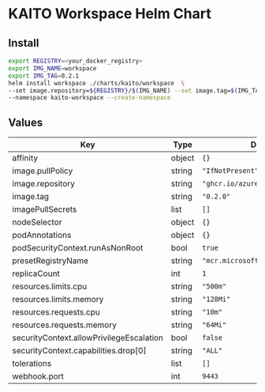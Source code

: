 # KAITO Workspace Helm Chart

## Install

```bash
export REGISTRY=<your_docker_registry>
export IMG_NAME=workspace
export IMG_TAG=0.2.1
helm install workspace ./charts/kaito/workspace  \
--set image.repository=${REGISTRY}/$(IMG_NAME) --set image.tag=$(IMG_TAG) \
--namespace kaito-workspace --create-namespace
```

## Values

| Key                                      | Type   | Default                           | Description |
|------------------------------------------|--------|-----------------------------------|-------------|
| affinity                                 | object | `{}`                              |             |
| image.pullPolicy                         | string | `"IfNotPresent"`                  |             |
| image.repository                         | string | `"ghcr.io/azure/kaito/workspace"` |             |
| image.tag                                | string | `"0.2.0"`                         |             |
| imagePullSecrets                         | list   | `[]`                              |             |
| nodeSelector                             | object | `{}`                              |             |
| podAnnotations                           | object | `{}`                              |             |
| podSecurityContext.runAsNonRoot          | bool   | `true`                            |             |
| presetRegistryName                       | string | `"mcr.microsoft.com/aks/kaito"`   |             |
| replicaCount                             | int    | `1`                               |             |
| resources.limits.cpu                     | string | `"500m"`                          |             |
| resources.limits.memory                  | string | `"128Mi"`                         |             |
| resources.requests.cpu                   | string | `"10m"`                           |             |
| resources.requests.memory                | string | `"64Mi"`                          |             |
| securityContext.allowPrivilegeEscalation | bool   | `false`                           |             |
| securityContext.capabilities.drop[0]     | string | `"ALL"`                           |             |
| tolerations                              | list   | `[]`                              |             |
| webhook.port                             | int    | `9443`                            |             |
